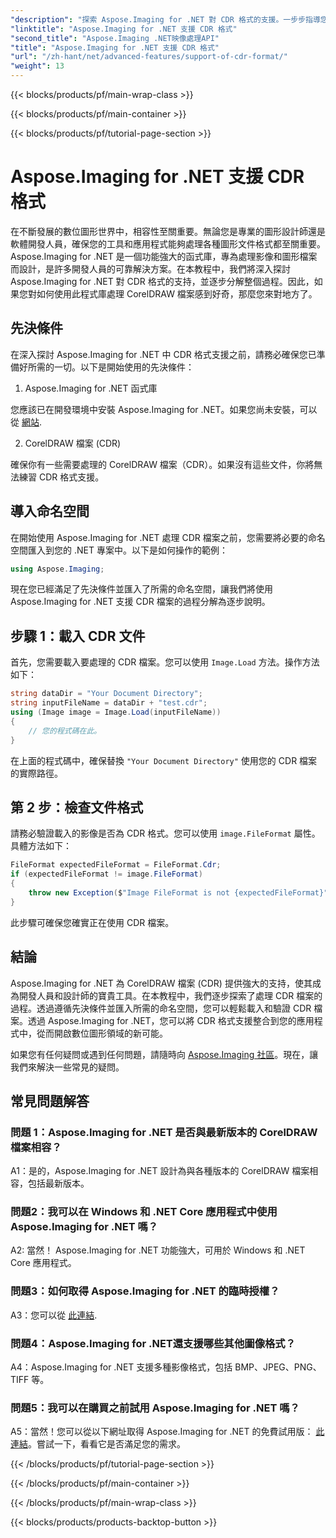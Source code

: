 ```yaml
---
"description": "探索 Aspose.Imaging for .NET 對 CDR 格式的支援。一步步指導您如何載入和驗證 CorelDRAW 檔案。非常適合開發人員和設計師。"
"linktitle": "Aspose.Imaging for .NET 支援 CDR 格式"
"second_title": "Aspose.Imaging .NET映像處理API"
"title": "Aspose.Imaging for .NET 支援 CDR 格式"
"url": "/zh-hant/net/advanced-features/support-of-cdr-format/"
"weight": 13
---
```


{{< blocks/products/pf/main-wrap-class >}}

{{< blocks/products/pf/main-container >}}

{{< blocks/products/pf/tutorial-page-section >}}

# Aspose.Imaging for .NET 支援 CDR 格式

在不斷發展的數位圖形世界中，相容性至關重要。無論您是專業的圖形設計師還是軟體開發人員，確保您的工具和應用程式能夠處理各種圖形文件格式都至關重要。 Aspose.Imaging for .NET 是一個功能強大的函式庫，專為處理影像和圖形檔案而設計，是許多開發人員的可靠解決方案。在本教程中，我們將深入探討 Aspose.Imaging for .NET 對 CDR 格式的支持，並逐步分解整個過程。因此，如果您對如何使用此程式庫處理 CorelDRAW 檔案感到好奇，那麼您來對地方了。

## 先決條件

在深入探討 Aspose.Imaging for .NET 中 CDR 格式支援之前，請務必確保您已準備好所需的一切。以下是開始使用的先決條件：

1. Aspose.Imaging for .NET 函式庫

您應該已在開發環境中安裝 Aspose.Imaging for .NET。如果您尚未安裝，可以從 [網站](https://releases。aspose.com/imaging/net/).

2. CorelDRAW 檔案 (CDR)

確保你有一些需要處理的 CorelDRAW 檔案（CDR）。如果沒有這些文件，你將無法練習 CDR 格式支援。

## 導入命名空間

在開始使用 Aspose.Imaging for .NET 處理 CDR 檔案之前，您需要將必要的命名空間匯入到您的 .NET 專案中。以下是如何操作的範例：

```csharp
using Aspose.Imaging;
```

現在您已經滿足了先決條件並匯入了所需的命名空間，讓我們將使用 Aspose.Imaging for .NET 支援 CDR 檔案的過程分解為逐步說明。

## 步驟 1：載入 CDR 文件

首先，您需要載入要處理的 CDR 檔案。您可以使用 `Image.Load` 方法。操作方法如下：

```csharp
string dataDir = "Your Document Directory";
string inputFileName = dataDir + "test.cdr";
using (Image image = Image.Load(inputFileName))
{
    // 您的程式碼在此。
}
```

在上面的程式碼中，確保替換 `"Your Document Directory"` 使用您的 CDR 檔案的實際路徑。

## 第 2 步：檢查文件格式

請務必驗證載入的影像是否為 CDR 格式。您可以使用 `image.FileFormat` 屬性。具體方法如下：

```csharp
FileFormat expectedFileFormat = FileFormat.Cdr;
if (expectedFileFormat != image.FileFormat)
{
    throw new Exception($"Image FileFormat is not {expectedFileFormat}");
}
```

此步驟可確保您確實正在使用 CDR 檔案。

## 結論

Aspose.Imaging for .NET 為 CorelDRAW 檔案 (CDR) 提供強大的支持，使其成為開發人員和設計師的寶貴工具。在本教程中，我們逐步探索了處理 CDR 檔案的過程。透過遵循先決條件並匯入所需的命名空間，您可以輕鬆載入和驗證 CDR 檔案。透過 Aspose.Imaging for .NET，您可以將 CDR 格式支援整合到您的應用程式中，從而開啟數位圖形領域的新可能。

如果您有任何疑問或遇到任何問題，請隨時向 [Aspose.Imaging 社區](https://forum.aspose.com/)。現在，讓我們來解決一些常見的疑問。

## 常見問題解答

### 問題 1：Aspose.Imaging for .NET 是否與最新版本的 CorelDRAW 檔案相容？

A1：是的，Aspose.Imaging for .NET 設計為與各種版本的 CorelDRAW 檔案相容，包括最新版本。

### 問題2：我可以在 Windows 和 .NET Core 應用程式中使用 Aspose.Imaging for .NET 嗎？

A2: 當然！ Aspose.Imaging for .NET 功能強大，可用於 Windows 和 .NET Core 應用程式。

### 問題3：如何取得 Aspose.Imaging for .NET 的臨時授權？

A3：您可以從 [此連結](https://purchase。aspose.com/temporary-license/).

### 問題4：Aspose.Imaging for .NET還支援哪些其他圖像格式？

A4：Aspose.Imaging for .NET 支援多種影像格式，包括 BMP、JPEG、PNG、TIFF 等。

### 問題5：我可以在購買之前試用 Aspose.Imaging for .NET 嗎？

A5：當然！您可以從以下網址取得 Aspose.Imaging for .NET 的免費試用版： [此連結](https://releases.aspose.com/)。嘗試一下，看看它是否滿足您的需求。

{{< /blocks/products/pf/tutorial-page-section >}}

{{< /blocks/products/pf/main-container >}}

{{< /blocks/products/pf/main-wrap-class >}}

{{< blocks/products/products-backtop-button >}}